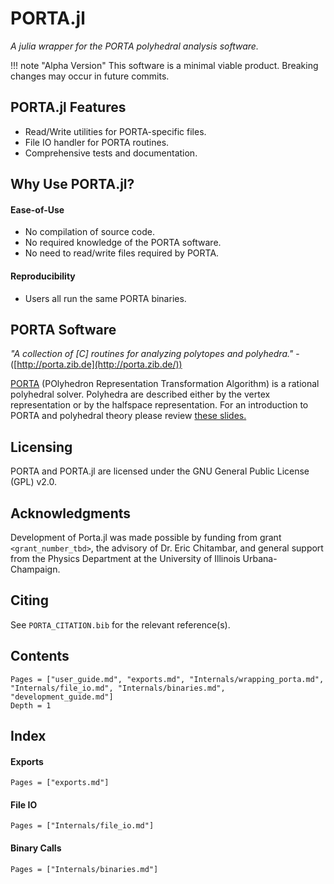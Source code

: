 # PORTA.jl

*A julia wrapper for the PORTA polyhedral analysis software.*

!!! note "Alpha Version"
    This software is a minimal viable product. Breaking changes may occur in future commits.

## PORTA.jl Features
* Read/Write utilities for PORTA-specific files.
* File IO handler for PORTA routines.
* Comprehensive tests and documentation.

## Why Use PORTA.jl?

#### Ease-of-Use
* No compilation of source code.
* No required knowledge of the PORTA software.
* No need to read/write files required by PORTA.

#### Reproducibility
* Users all run the same PORTA binaries.

## PORTA Software

*"A collection of [C] routines for analyzing polytopes and polyhedra."* -([http://porta.zib.de](http://porta.zib.de/))

[PORTA](http://porta.zib.de/) (POlyhedron Representation Transformation Algorithm) is a rational polyhedral solver.
Polyhedra are described either by the vertex representation or by the halfspace representation.
For an introduction to PORTA and polyhedral theory please review [these slides.](http://co-at-work.zib.de/berlin2009/downloads/2009-09-22/2009-09-22-0900-CR-AW-Introduction-Porta-Polymake.pdf)


## Licensing

PORTA and PORTA.jl are licensed under the GNU General Public License (GPL) v2.0.

## Acknowledgments

Development of Porta.jl was made possible by funding from  grant `<grant_number_tbd>`, the advisory
of Dr. Eric Chitambar, and general support from the Physics Department at the
University of Illinois Urbana-Champaign.

## Citing

See `PORTA_CITATION.bib` for the relevant reference(s).

## Contents

```@contents
Pages = ["user_guide.md", "exports.md", "Internals/wrapping_porta.md", "Internals/file_io.md", "Internals/binaries.md", "development_guide.md"]
Depth = 1
```

## Index

#### Exports
```@index
Pages = ["exports.md"]
```

#### File IO
```@index
Pages = ["Internals/file_io.md"]
```
#### Binary Calls
```@index
Pages = ["Internals/binaries.md"]
```
